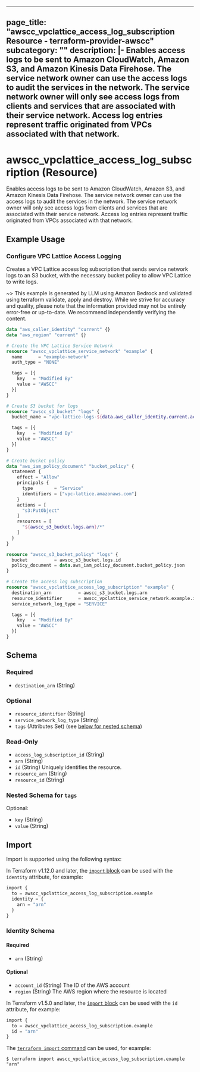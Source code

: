 
---
page_title: "awscc_vpclattice_access_log_subscription Resource - terraform-provider-awscc"
subcategory: ""
description: |-
  Enables access logs to be sent to Amazon CloudWatch, Amazon S3, and Amazon Kinesis Data Firehose. The service network owner can use the access logs to audit the services in the network. The service network owner will only see access logs from clients and services that are associated with their service network. Access log entries represent traffic originated from VPCs associated with that network.
---

# awscc_vpclattice_access_log_subscription (Resource)

Enables access logs to be sent to Amazon CloudWatch, Amazon S3, and Amazon Kinesis Data Firehose. The service network owner can use the access logs to audit the services in the network. The service network owner will only see access logs from clients and services that are associated with their service network. Access log entries represent traffic originated from VPCs associated with that network.

## Example Usage

### Configure VPC Lattice Access Logging

Creates a VPC Lattice access log subscription that sends service network logs to an S3 bucket, with the necessary bucket policy to allow VPC Lattice to write logs.

~> This example is generated by LLM using Amazon Bedrock and validated using terraform validate, apply and destroy. While we strive for accuracy and quality, please note that the information provided may not be entirely error-free or up-to-date. We recommend independently verifying the content.

```terraform
data "aws_caller_identity" "current" {}
data "aws_region" "current" {}

# Create the VPC Lattice Service Network
resource "awscc_vpclattice_service_network" "example" {
  name      = "example-network"
  auth_type = "NONE"

  tags = [{
    key   = "Modified By"
    value = "AWSCC"
  }]
}

# Create S3 bucket for logs
resource "awscc_s3_bucket" "logs" {
  bucket_name = "vpc-lattice-logs-${data.aws_caller_identity.current.account_id}-${data.aws_region.current.name}"

  tags = [{
    key   = "Modified By"
    value = "AWSCC"
  }]
}

# Create bucket policy
data "aws_iam_policy_document" "bucket_policy" {
  statement {
    effect = "Allow"
    principals {
      type        = "Service"
      identifiers = ["vpc-lattice.amazonaws.com"]
    }
    actions = [
      "s3:PutObject"
    ]
    resources = [
      "${awscc_s3_bucket.logs.arn}/*"
    ]
  }
}

resource "awscc_s3_bucket_policy" "logs" {
  bucket          = awscc_s3_bucket.logs.id
  policy_document = data.aws_iam_policy_document.bucket_policy.json
}

# Create the access log subscription
resource "awscc_vpclattice_access_log_subscription" "example" {
  destination_arn          = awscc_s3_bucket.logs.arn
  resource_identifier      = awscc_vpclattice_service_network.example.id
  service_network_log_type = "SERVICE"

  tags = [{
    key   = "Modified By"
    value = "AWSCC"
  }]
}
```

<!-- schema generated by tfplugindocs -->
## Schema

### Required

- `destination_arn` (String)

### Optional

- `resource_identifier` (String)
- `service_network_log_type` (String)
- `tags` (Attributes Set) (see [below for nested schema](#nestedatt--tags))

### Read-Only

- `access_log_subscription_id` (String)
- `arn` (String)
- `id` (String) Uniquely identifies the resource.
- `resource_arn` (String)
- `resource_id` (String)

<a id="nestedatt--tags"></a>
### Nested Schema for `tags`

Optional:

- `key` (String)
- `value` (String)

## Import

Import is supported using the following syntax:

In Terraform v1.12.0 and later, the [`import` block](https://developer.hashicorp.com/terraform/language/import) can be used with the `identity` attribute, for example:

```terraform
import {
  to = awscc_vpclattice_access_log_subscription.example
  identity = {
    arn = "arn"
  }
}
```

<!-- schema generated by tfplugindocs -->
### Identity Schema

#### Required

- `arn` (String)

#### Optional

- `account_id` (String) The ID of the AWS account
- `region` (String) The AWS region where the resource is located

In Terraform v1.5.0 and later, the [`import` block](https://developer.hashicorp.com/terraform/language/import) can be used with the `id` attribute, for example:

```terraform
import {
  to = awscc_vpclattice_access_log_subscription.example
  id = "arn"
}
```

The [`terraform import` command](https://developer.hashicorp.com/terraform/cli/commands/import) can be used, for example:

```shell
$ terraform import awscc_vpclattice_access_log_subscription.example "arn"
```
